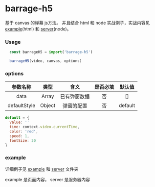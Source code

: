 # barrage-h5

基于 canvas 的弹幕 js方法。 并且结合 html 和 node 实战例子，实战内容见 [example](https://github.com/httpsxiao/barrage-h5/example)(html) 和 [server](https://github.com/httpsxiao/barrage-h5/server)(node)。

### Usage

```javascript
  const barrageH5 = import('barrage-h5')

  barrageH5(video, canvas, options)
```

### options

|参数名称|类型|含义|是否必填|默认值|
|:-----:|:-----:|:-----:|:-----:|:-----:|
| data | Array | 已有弹窗数据 | 否 | [] |
| defaultStyle | Object | 弹窗的配置 | 否 | default |

```javascript
default = {
  value: ''
  time: context.video.currentTime,
  color: 'red',
  speed: 1,
  fontSize: 20
}
```

### example

详细例子见 [example](https://github.com/httpsxiao/barrage-h5/example) 和 [server](https://github.com/httpsxiao/barrage-h5/server) 文件夹

example 是页面内容， server 是服务器内容
